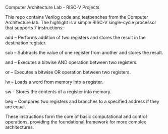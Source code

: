 Computer Architecture Lab - RISC-V Projects

This repo contains Verilog code and testbenches from the Computer Architecture lab. The highlight is a simple RISC-V single-cycle processor that supports 7 instructions:

add – Performs addition of two registers and stores the result in the destination register.

sub – Subtracts the value of one register from another and stores the result.

and – Executes a bitwise AND operation between two registers.

or – Executes a bitwise OR operation between two registers.

lw – Loads a word from memory into a register.

sw – Stores the contents of a register into memory.

beq – Compares two registers and branches to a specified address if they are equal.

These instructions form the core of basic computational and control operations, providing the foundational framework for more complex architectures.

